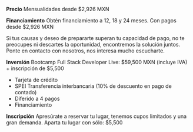 __Precio__
Mensualidades desde $2,926 MXN

__Financiamiento__
Obtén financiamiento a 12, 18 y 24 meses. Con pagos desde $2,926 MXN

Si tus causas y deseo de prepararte superan tu capacidad de pago, no te preocupes ni descartes la oportunidad, encontremos la solución juntos. Ponte en contacto con nosotros, nos interesa mucho escucharte.

__Inversión__
Bootcamp Full Stack Developer Live: $59,500 MXN (incluye IVA) + inscripción de $5,500

- Tarjeta de crédito
- SPEI Transferencia interbancaria (10% de descuento en pago de contado)
- Diferido a 4 pagos
- Financiamiento

__Inscripción__
Apresúrate a reservar tu lugar, tenemos cupos limitados y una gran demanda. 
Aparta tu lugar con sólo: $5,500